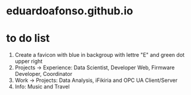 # eduardoafonso.github.io

# to do list

1. Create a favicon with blue in backgroup with lettre "E" and green dot upper right
2. Projects -> Experience: Data Scientist, Developer Web, Firmware Developer, Coordinator 
3. Work -> Projects: Data Analysis, iFikiria and OPC UA Client/Server
4. Info: Music and Travel